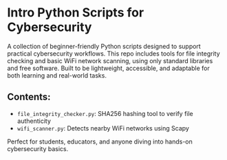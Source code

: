 # Intro Python Scripts for Cybersecurity

A collection of beginner-friendly Python scripts designed to support practical cybersecurity workflows. This repo includes tools for file integrity checking and basic WiFi network scanning, using only standard libraries and free software. Built to be lightweight, accessible, and adaptable for both learning and real-world tasks.

## Contents:
- `file_integrity_checker.py`: SHA256 hashing tool to verify file authenticity
- `wifi_scanner.py`: Detects nearby WiFi networks using Scapy

Perfect for students, educators, and anyone diving into hands-on cybersecurity basics.
